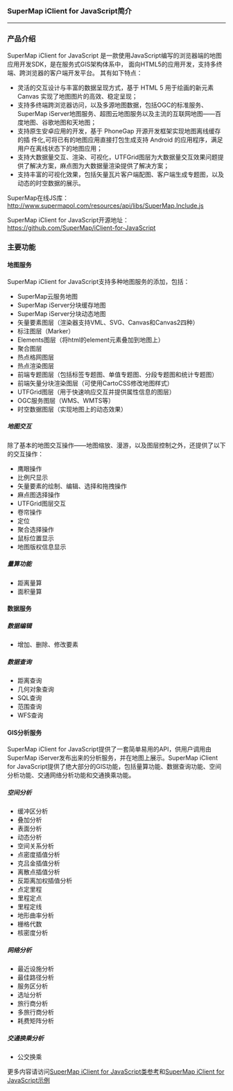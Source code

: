 ﻿### SuperMap iClient for JavaScript简介
---
### 产品介绍

SuperMap iClient for JavaScript 是一款使用JavaScript编写的浏览器端的地图应用开发SDK，是在服务式GIS架构体系中， 面向HTML5的应用开发，支持多终端、跨浏览器的客户端开发平台。 其有如下特点：
- 灵活的交互设计与丰富的数据呈现方式，基于 HTML 5 用于绘画的新元素 Canvas 实现了地图图片的高效、稳定呈现；
- 支持多终端跨浏览器访问，以及多源地图数据，包括OGC的标准服务、SuperMap iServer地图服务、超图云地图服务以及主流的互联网地图——百度地图、谷歌地图和天地图；
- 支持原生安卓应用的开发，基于 PhoneGap 开源开发框架实现地图离线缓存的插 件化,可将已有的地图应用直接打包生成支持 Android 的应用程序，满足用户在离线状态下的地图应用；
- 支持大数据量交互、渲染、可视化，UTFGrid图层为大数据量交互效果问题提供了解决方案，麻点图为大数据量渲染提供了解决方案；
- 支持丰富的可视化效果，包括矢量瓦片客户端配图、客户端生成专题图，以及动态的时空数据的展示。

SuperMap在线JS库：http://www.supermapol.com/resources/api/libs/SuperMap.Include.js

SuperMap iClient for JavaScript开源地址：https://github.com/SuperMap/iClient-for-JavaScript

### 主要功能

#### 地图服务
SuperMap iClient for JavaScript支持多种地图服务的添加，包括：
- SuperMap云服务地图
- SuperMap iServer分块缓存地图
- SuperMap iServer分块动态地图
- 矢量要素图层（渲染器支持VML、SVG、Canvas和Canvas2四种）
- 标注图层（Marker）
- Elements图层（将html的element元素叠加到地图上）
- 聚合图层
- 热点格网图层
- 热点渲染图层
- 前端专题图层（包括标签专题图、单值专题图、分段专题图和统计专题图）
- 前端矢量分块渲染图层（可使用CartoCSS修改地图样式）
- UTFGrid图层（用于快速响应交互并提供属性信息的图层）
- OGC服务图层（WMS、WMTS等）
- 时空数据图层（实现地图上的动态效果）

##### 地图交互
除了基本的地图交互操作——地图缩放、漫游，以及图层控制之外，还提供了以下的交互操作：
- 鹰眼操作
- 比例尺显示
- 矢量要素的绘制、编辑、选择和拖拽操作
- 麻点图选择操作
- UTFGrid图层交互
- 卷帘操作
- 定位
- 聚合选择操作
- 鼠标位置显示
- 地图版权信息显示

##### 量算功能
- 距离量算
- 面积量算

#### 数据服务

##### 数据编辑
- 增加、删除、修改要素

##### 数据查询
- 距离查询
- 几何对象查询
- SQL查询
- 范围查询
- WFS查询

#### GIS分析服务
SuperMap iClient for JavaScript提供了一套简单易用的API，供用户调用由SuperMap iServer发布出来的分析服务，并在地图上展示。SuperMap iClient for JavaScript提供了绝大部分的GIS功能，包括量算功能、数据查询功能、空间分析功能、交通网络分析功能和交通换乘功能。

##### 空间分析
- 缓冲区分析
- 叠加分析
- 表面分析
- 动态分析
- 空间关系分析
- 点密度插值分析
- 克吕金插值分析
- 离散点插值分析
- 反距离加权插值分析
- 点定里程
- 里程定点
- 里程定线
- 地形曲率分析
- 栅格代数
- 核密度分析

##### 网络分析
- 最近设施分析
- 最佳路径分析
- 服务区分析
- 选址分析
- 旅行商分析
- 多旅行商分析
- 耗费矩阵分析

##### 交通换乘分析
- 公交换乘

更多内容请访问[SuperMap iClient for JavaScript类参考](http://www.supermapol.com/developer/jsapi.html#jsapi)和[SuperMap iClient for JavaScript示例](http://www.supermapol.com/developer/jsapi.html#examples)

